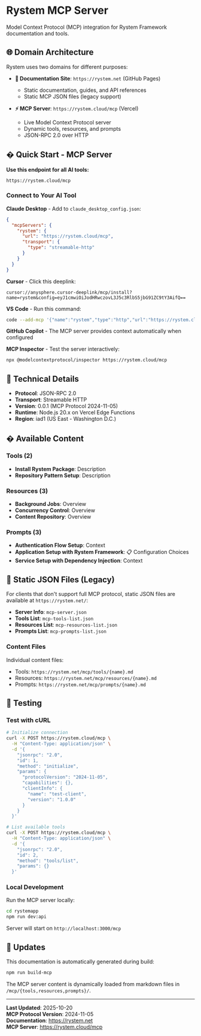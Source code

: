 # Rystem MCP Server

Model Context Protocol (MCP) integration for Rystem Framework documentation and tools.

## 🌐 Domain Architecture

Rystem uses two domains for different purposes:

- **📖 Documentation Site**: `https://rystem.net` (GitHub Pages)
  - Static documentation, guides, and API references
  - Static MCP JSON files (legacy support)
  
- **⚡ MCP Server**: `https://rystem.cloud/mcp` (Vercel)
  - Live Model Context Protocol server
  - Dynamic tools, resources, and prompts
  - JSON-RPC 2.0 over HTTP

## � Quick Start - MCP Server

**Use this endpoint for all AI tools:**

```
https://rystem.cloud/mcp
```

### Connect to Your AI Tool

**Claude Desktop** - Add to `claude_desktop_config.json`:
```json
{
  "mcpServers": {
    "rystem": {
      "url": "https://rystem.cloud/mcp",
      "transport": {
        "type": "streamable-http"
      }
    }
  }
}
```

**Cursor** - Click this deeplink:
```
cursor://anysphere.cursor-deeplink/mcp/install?name=rystem&config=eyJ1cmwiOiJodHRwczovL3J5c3RlbS5jbG91ZC9tY3AifQ==
```

**VS Code** - Run this command:
```bash
code --add-mcp '{"name":"rystem","type":"http","url":"https://rystem.cloud/mcp"}'
```

**GitHub Copilot** - The MCP server provides context automatically when configured

**MCP Inspector** - Test the server interactively:
```bash
npx @modelcontextprotocol/inspector https://rystem.cloud/mcp
```

## 🔧 Technical Details

- **Protocol**: JSON-RPC 2.0
- **Transport**: Streamable HTTP
- **Version**: 0.0.1 (MCP Protocol 2024-11-05)
- **Runtime**: Node.js 20.x on Vercel Edge Functions
- **Region**: iad1 (US East - Washington D.C.)

## � Available Content

### Tools (2)
- **Install Rystem Package**: Description
- **Repository Pattern Setup**: Description

### Resources (3)
- **Background Jobs**: Overview
- **Concurrency Control**: Overview
- **Content Repository**: Overview

### Prompts (3)
- **Authentication Flow Setup**: Context
- **Application Setup with Rystem Framework**: 📋 Configuration Choices
- **Service Setup with Dependency Injection**: Context

## 📁 Static JSON Files (Legacy)

For clients that don't support full MCP protocol, static JSON files are available at `https://rystem.net/`:

- **Server Info**: `mcp-server.json`
- **Tools List**: `mcp-tools-list.json`
- **Resources List**: `mcp-resources-list.json`
- **Prompts List**: `mcp-prompts-list.json`

### Content Files

Individual content files:
- Tools: `https://rystem.net/mcp/tools/{name}.md`
- Resources: `https://rystem.net/mcp/resources/{name}.md`
- Prompts: `https://rystem.net/mcp/prompts/{name}.md`

## 🧪 Testing

### Test with cURL

```bash
# Initialize connection
curl -X POST https://rystem.cloud/mcp \
  -H "Content-Type: application/json" \
  -d '{
    "jsonrpc": "2.0",
    "id": 1,
    "method": "initialize",
    "params": {
      "protocolVersion": "2024-11-05",
      "capabilities": {},
      "clientInfo": {
        "name": "test-client",
        "version": "1.0.0"
      }
    }
  }'

# List available tools
curl -X POST https://rystem.cloud/mcp \
  -H "Content-Type: application/json" \
  -d '{
    "jsonrpc": "2.0",
    "id": 2,
    "method": "tools/list",
    "params": {}
  }'
```

### Local Development

Run the MCP server locally:

```bash
cd rystemapp
npm run dev:api
```

Server will start on `http://localhost:3000/mcp`

## 🔄 Updates

This documentation is automatically generated during build:

```bash
npm run build-mcp
```

The MCP server content is dynamically loaded from markdown files in `/mcp/{tools,resources,prompts}/`.

---

**Last Updated**: 2025-10-20  
**MCP Protocol Version**: 2024-11-05  
**Documentation**: https://rystem.net  
**MCP Server**: https://rystem.cloud/mcp
